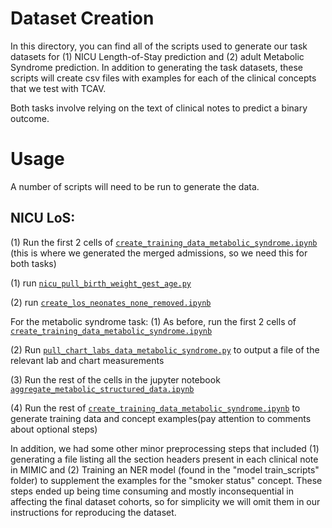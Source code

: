 # Dataset Creation
In this directory, you can find all of the scripts used to generate our task datasets for (1) NICU Length-of-Stay prediction and (2) adult Metabolic Syndrome prediction. In addition to generating the task datasets, these scripts will create csv files with examples for each of the clinical concepts that we test with TCAV.

Both tasks involve relying on the text of clinical notes to predict a binary outcome.

# Usage

A number of scripts will need to be run to generate the data. 
## NICU LoS:

(1) Run the first 2 cells of [```create_training_data_metabolic_syndrome.ipynb```](https://github.com/amoldwin/tcav-medical-nlp/blob/main/data_preprocessing_scripts/create_training_data_metabolic_syndrome.ipynb) (this is where we generated the merged admissions, so we need this for both tasks)

(1) run [```nicu_pull_birth_weight_gest_age.py```](https://github.com/amoldwin/tcav-medical-nlp/blob/main/data_preprocessing_scripts/nicu_pull_birth_weight_gest_age.py) 

(2) run [```create_los_neonates_none_removed.ipynb```](https://github.com/amoldwin/tcav-medical-nlp/blob/main/data_preprocessing_scripts/create_los_neonates_none_removed.ipynb)



For the metabolic syndrome task:
(1) As before, run the first 2 cells of [```create_training_data_metabolic_syndrome.ipynb```](https://github.com/amoldwin/tcav-medical-nlp/blob/main/data_preprocessing_scripts/create_training_data_metabolic_syndrome.ipynb)

(2) Run [```pull_chart_labs_data_metabolic_syndrome.py```](https://github.com/amoldwin/tcav-medical-nlp/blob/main/data_preprocessing_scripts/pull_chart_labs_data_metabolic_syndrome.py) to output a file of the relevant lab and chart measurements

(3) Run the rest of the cells in the jupyter notebook [```aggregate_metabolic_structured_data.ipynb```](https://github.com/amoldwin/tcav-medical-nlp/blob/main/data_preprocessing_scripts/aggregate_metabolic_structured_data.ipynb) 

(4) Run the rest of [```create_training_data_metabolic_syndrome.ipynb```](https://github.com/amoldwin/tcav-medical-nlp/blob/main/data_preprocessing_scripts/create_training_data_metabolic_syndrome.ipynb) to generate training data and concept examples(pay attention to comments about optional steps)



In addition, we had some other minor preprocessing steps that included (1) generating a file listing all the section headers present in each clinical note in MIMIC and (2) Training an NER model (found in the "model train_scripts" folder) to supplement the examples for the "smoker status" concept. These steps ended up being time consuming and mostly inconsequential in affecting the final dataset cohorts, so for simplicity we will omit them in our instructions for reproducing the dataset.
